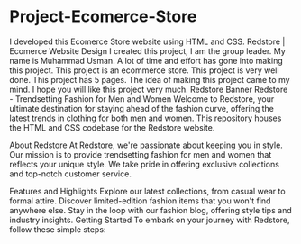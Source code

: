 # Project-Ecomerce-Store
I developed this Ecomerce Store website using HTML and CSS.
Redstore | Ecomerce Website Design
I created this project, I am the group leader. My name is Muhammad Usman. A lot of time and effort has gone into making this project. This project is an ecommerce store. This project is very well done. This project has 5 pages. The idea of ​​making this project came to my mind. I hope you will like this project very much.
Redstore Banner
Redstore - Trendsetting Fashion for Men and Women
Welcome to Redstore, your ultimate destination for staying ahead of the fashion curve, offering the latest trends in clothing for both men and women. This repository houses the HTML and CSS codebase for the Redstore website.

About Redstore
At Redstore, we're passionate about keeping you in style. Our mission is to provide trendsetting fashion for men and women that reflects your unique style. We take pride in offering exclusive collections and top-notch customer service.

Features and Highlights
Explore our latest collections, from casual wear to formal attire.
Discover limited-edition fashion items that you won't find anywhere else.
Stay in the loop with our fashion blog, offering style tips and industry insights.
Getting Started
To embark on your journey with Redstore, follow these simple steps:
